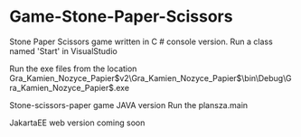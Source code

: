 # Game-Stone-Paper-Scissors
Stone Paper Scissors game written in C # console version. Run a class named 'Start' in VisualStudio 

Run the exe files from the location
Gra_Kamien_Nozyce_Papier$v2\Gra_Kamien_Nozyce_Papier$\bin\Debug\Gra_Kamien_Nozyce_Papier$.exe

Stone-scissors-paper game JAVA version 
Run the plansza.main

JakartaEE web version coming soon 
